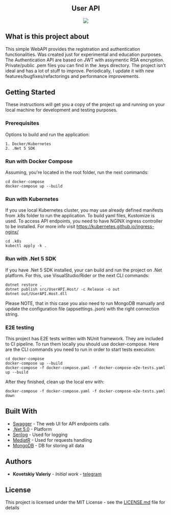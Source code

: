 <div>
    <h2 align=center> User API</h2>
    <p align="center">
        <img align=center src="https://circleci.com/gh/Expeth/project-f/tree/dev.svg?style=svg&circle-token=9c66ec6abcf2ec78f504e171a77281c583acf039"/>
    </p>
</div>

## What is this project about

This simple WebAPI provides the registration and authentication functionalities. Was created just for experimental and education purposes. The Authentication API are based on JWT with assymentic RSA encryption. Private/public .pem files you can find in the .keys directory. The project isn't ideal and has a lot of stuff to improve. Periodically, I update it with new features/bugfixes/refactorings and performance improvements.

## Getting Started

These instructions will get you a copy of the project up and running on your local machine for development and testing purposes.

### Prerequisites

Options to build and run the application:

```
1. Docker/Kubernetes
2. .Net 5 SDK
```

### Run with Docker Compose
Assuming, you're located in the root folder, run the next commands:
```
cd docker-compose
docker-compose up --build
```

### Run with Kubernetes
If you use local Kubernetes cluster, you may use already defined manifests from .k8s folder to run the application. To build yaml files, Kustomize is used. To access API endpoints, you need to have NGINX ingress controller to be installed. For more info visit https://kubernetes.github.io/ingress-nginx/ 
```
cd .k8s
kubectl apply -k .
```

### Run with .Net 5 SDK
If you have .Net 5 SDK installed, your can build and run the project on .Net platform. For this, use VisualStudio/Rider or the next CLI commands:
```
dotnet restore .
dotnet publish src/UserAPI.Host/ -c Release -o out
dotnet out/UserAPI.Host.dll
```
Please NOTE, that in this case you also need to run MongoDB manually and update the configuration file (appsettings.<ENV>.json) with the right connection string.

### E2E testing
This project has E2E tests written with NUnit framework. They are included to CI pipeline. To run them locally you should use docker-compose. Here are the CLI commands you need to run in order to start tests execution:
```
cd docker-compose
docker-compose up --build
docker-compose -f docker-compose.yaml -f docker-compose-e2e-tests.yaml up --build
```

After they finished, clean up the local env with:
```
docker-compose -f docker-compose.yaml -f docker-compose-e2e-tests.yaml down
```

## Built With

* [Swagger](https://swagger.io/) - The web UI for API endpoints calls
* [.Net 5.0](https://dotnet.microsoft.com/download/dotnet/5.0) - Platform
* [Serilog](https://serilog.net/) - Used for logging
* [MediatR](https://github.com/jbogard/MediatR/wiki) - Used for requests handling
* [MongoDB](https://www.mongodb.com/) - DB for storing all data

## Authors

* **Kovetskiy Valeriy** - *Initial work* - [telegram](https://t.me/kovetskiy)

## License

This project is licensed under the MIT License - see the [LICENSE.md](LICENSE.md) file for details
